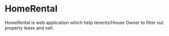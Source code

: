 # HomeRental
HomeRental is web application which help tenents/House Owner to filter out property lease and sell.
